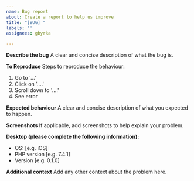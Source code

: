 ```yaml
---
name: Bug report
about: Create a report to help us improve
title: "[BUG] "
labels: ''
assignees: gbyrka

---
```


**Describe the bug**
A clear and concise description of what the bug is.

**To Reproduce**
Steps to reproduce the behaviour:
1. Go to '...'
2. Click on '....'
3. Scroll down to '....'
4. See error

**Expected behaviour**
A clear and concise description of what you expected to happen.

**Screenshots**
If applicable, add screenshots to help explain your problem.

**Desktop (please complete the following information):**
 - OS: [e.g. iOS]
 - PHP version [e.g. 7.4.1]
 - Version [e.g. 0.1.0]

**Additional context**
Add any other context about the problem here.

